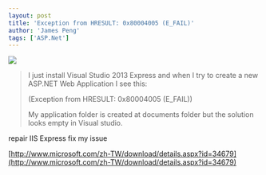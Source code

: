 ```yaml
---
layout: post
title: 'Exception from HRESULT: 0x80004005 (E_FAIL)'
author: 'James Peng'
tags: ['ASP.Net']
---
```


![](http://i.imgur.com/tu7zLtL.png)

> I just install Visual Studio 2013 Express and when I try to create a new ASP.NET Web Application I see this:
> 
> (Exception from HRESULT: 0x80004005 (E_FAIL))
> 
> My application folder is created at documents folder but the solution looks empty in Visual studio.

repair IIS Express fix my issue 

[http://www.microsoft.com/zh-TW/download/details.aspx?id=34679](http://www.microsoft.com/zh-TW/download/details.aspx?id=34679)